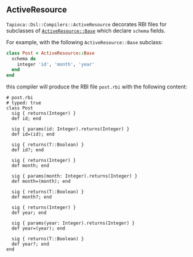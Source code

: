 ## ActiveResource

`Tapioca::Dsl::Compilers::ActiveResource` decorates RBI files for subclasses of
[`ActiveResource::Base`](https://github.com/rails/activeresource) which declare
`schema` fields.

For example, with the following `ActiveResource::Base` subclass:

~~~rb
class Post < ActiveResource::Base
  schema do
    integer 'id', 'month', 'year'
  end
end
~~~

this compiler will produce the RBI file `post.rbi` with the following content:

~~~rbi
# post.rbi
# typed: true
class Post
  sig { returns(Integer) }
  def id; end

  sig { params(id: Integer).returns(Integer) }
  def id=(id); end

  sig { returns(T::Boolean) }
  def id?; end

  sig { returns(Integer) }
  def month; end

  sig { params(month: Integer).returns(Integer) }
  def month=(month); end

  sig { returns(T::Boolean) }
  def month?; end

  sig { returns(Integer) }
  def year; end

  sig { params(year: Integer).returns(Integer) }
  def year=(year); end

  sig { returns(T::Boolean) }
  def year?; end
end
~~~
